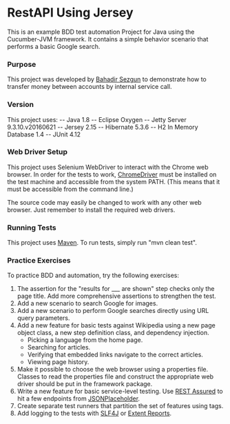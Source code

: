# RestAPI Using Jersey
This is an example BDD test automation Project for Java using the Cucumber-JVM framework.
It contains a simple behavior scenario that performs a basic Google search.

### Purpose
This project was developed by [Bahadir Sezgun](https://www.linkedin.com/in/bsezgun/)
to demonstrate how to transfer money between accounts by internal service call.

### Version
This project uses:
-- Java 1.8
-- Eclipse Oxygen
-- Jetty Server 9.3.10.v20160621
-- Jersey 2.15
-- Hibernate 5.3.6
-- H2 In Memory Database 1.4
-- JUnit 4.12
 
### Web Driver Setup
This project uses Selenium WebDriver to interact with the Chrome web browser.
In order for the tests to work, [ChromeDriver](https://sites.google.com/a/chromium.org/chromedriver/)
must be installed on the test machine and accessible from the system PATH.
(This means that it must be accessible from the command line.)

The source code may easily be changed to work with any other web browser.
Just remember to install the required web drivers.

### Running Tests
This project uses [Maven](https://maven.apache.org/).
To run tests, simply run "mvn clean test".

### Practice Exercises
To practice BDD and automation, try the following exercises:

1. The assertion for the "results for ___ are shown" step checks only the page title.
   Add more comprehensive assertions to strengthen the test.
2. Add a new scenario to search Google for images.
3. Add a new scenario to perform Google searches directly using URL query parameters.
4. Add a new feature for basic tests against Wikipedia using a new page object class,
   a new step definition class, and dependency injection.
   * Picking a language from the home page.
   * Searching for articles.
   * Verifying that embedded links navigate to the correct articles.
   * Viewing page history.
5. Make it possible to choose the web browser using a properties file.
   Classes to read the properties file and construct the appropriate web driver
   should be put in the framework package.
6. Write a new feature for basic service-level testing.
   Use [REST Assured](http://rest-assured.io/) to hit a few endpoints from
   [JSONPlaceholder](https://jsonplaceholder.typicode.com/).
7. Create separate test runners that partition the set of features using tags.
8. Add logging to the tests with [SLF4J](https://www.slf4j.org/) or
   [Extent Reports](http://extentreports.com/).
